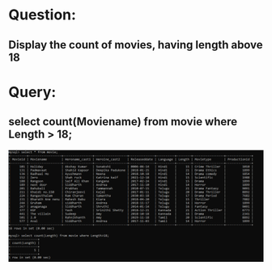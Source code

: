 # Question:
## Display the count of movies, having length above 18

# Query:
## select count(Moviename) from movie where Length > 18;

![Alt Text](https://github.com/P99003664/MySQL/blob/main/Day1/Images/q3.PNG)<br />

